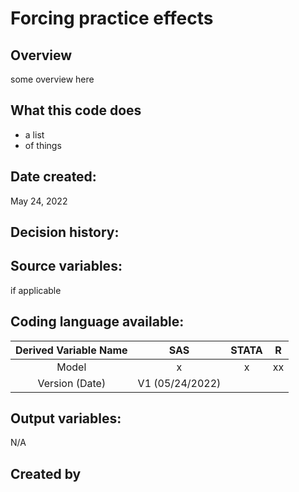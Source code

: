 # Forcing practice effects

## Overview
some overview here

## What this code does
* a list 
* of things 

## Date created:
May 24, 2022

## Decision history:

## Source variables:
if applicable

 ## Coding language available:
| Derived Variable Name | SAS  | STATA  | R  |
| :---:   | :-: | :-: | :-: |
| Model | x | x |xx |
| Version (Date) | V1 (05/24/2022) | | |

## Output variables:
N/A

## Created by

